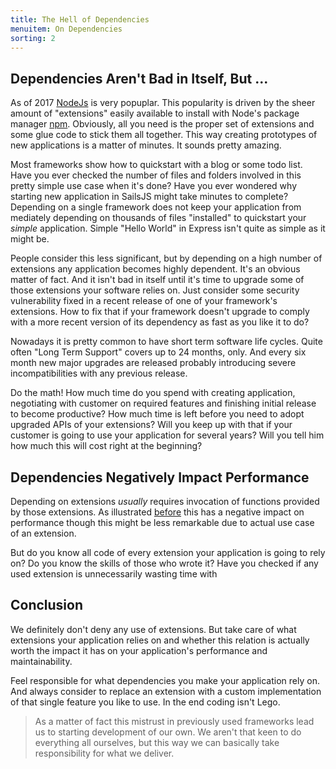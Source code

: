 ```yaml
---
title: The Hell of Dependencies
menuitem: On Dependencies
sorting: 2
---
```


## Dependencies Aren't Bad in Itself, But ...

As of 2017 [NodeJs](http://nodejs.org) is very popuplar. This popularity is driven by the sheer amount of "extensions" easily available to install with Node's package manager [npm](http://npmjs.org). Obviously, all you need is the proper set of extensions and some glue code to stick them all together. This way creating prototypes of new applications is a matter of minutes. It sounds pretty amazing.

Most frameworks show how to quickstart with a blog or some todo list. Have you ever checked the number of files and folders involved in this pretty simple use case when it's done? Have you ever wondered why starting new application in SailsJS might take minutes to complete? Depending on a single framework does not keep your application from mediately depending on thousands of files "installed" to quickstart your _simple_ application. Simple "Hello World" in Express isn't quite as simple as it might be.

People consider this less significant, but by depending on a high number of extensions any application becomes highly dependent. It's an obvious matter of fact. And it isn't bad in itself until it's time to upgrade some of those extensions your software relies on. Just consider some security vulnerability fixed in a recent release of one of your framework's extensions. How to fix that if your framework doesn't upgrade to comply with a more recent version of its dependency as fast as you like it to do?

Nowadays it is pretty common to have short term software life cycles. Quite often "Long Term Support" covers up to 24 months, only. And every six month new major upgrades are released probably introducing severe incompatibilities with any previous release. 

Do the math! How much time do you spend with creating application, negotiating with customer on required features and finishing initial release to become productive? How much time is left before you need to adopt upgraded APIs of your extensions? Will you keep up with that if your customer is going to use your application for several years? Will you tell him how much this will cost right at the beginning?


## Dependencies Negatively Impact Performance

Depending on extensions _usually_ requires invocation of functions provided by those extensions. As illustrated [before](concepts/es6.html) this has a negative impact on performance though this might be less remarkable due to actual use case of an extension.

But do you know all code of every extension your application is going to rely on? Do you know the skills of those who wrote it? Have you checked if any used extension is unnecessarily wasting time with 


## Conclusion

We definitely don't deny any use of extensions. But take care of what extensions your application relies on and whether this relation is actually worth the impact it has on your application's performance and maintainability.

Feel responsible for what dependencies you make your application rely on. And always consider to replace an extension with a custom implementation of that single feature you like to use. In the end coding isn't Lego.

> As a matter of fact this mistrust in previously used frameworks lead us to starting development of our own. We aren't that keen to do everything all ourselves, but this way we can basically take responsibility for what we deliver.
